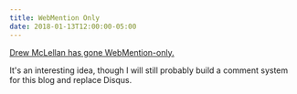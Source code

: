 ```yaml
---
title: WebMention Only
date: 2018-01-13T12:00:00-05:00
---
```


[Drew McLellan has gone WebMention-only.](https://allinthehead.com/retro/378/implementing-webmentions)

It's an interesting idea, though I will still probably build a comment system
for this blog and replace Disqus.

